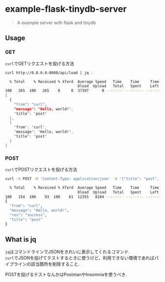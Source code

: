 # example-flask-tinydb-server

> A example server with flask and tinydb

## Usage

### GET

`curl`でGETリクエストを投げる方法

```sh
curl http://0.0.0.0:8080/api/load | jq .
```

```sh
  % Total    % Received % Xferd  Average Speed   Time    Time     Time  Current
                                 Dload  Upload   Total   Spent    Left  Speed
100   265  100   265    0     0  37397      0 --:--:-- --:--:-- --:--:-- 37857
[
  {
    "from": "curl",
    "message": "Hello, world!",
    "title": "post"
  },
  {
    "from": "curl",
    "message": "Hello, world!",
    "title": "post"
  }
]
```

### POST

`curl`でPOSTリクエストを投げる方法

```sh
curl -X POST -H 'Content-Type: application/json' -d '{"title": "post", "message": "Hello, world!", "from": "curl"}' http://0.0.0.0:8080/api/save | jq .
```

```sh
  % Total    % Received % Xferd  Average Speed   Time    Time     Time  Current
                                 Dload  Upload   Total   Spent    Left  Speed
100   154  100    93  100    61  12355   8104 --:--:-- --:--:-- --:--:-- 13285
{
  "from": "curl",
  "message": "Hello, world!",
  "res": "success",
  "title": "post"
}
```

## What is jq

`jq`はコマンドラインでJSONをきれいに表示してくれるコマンド.  
`curl`でJSONを投げてテストするときに使うけど、利用できない環境であればパイプラインの該当箇所を削除すること.

POSTを投げるテストなんかはPostmanやInsomniaを使うべき.

